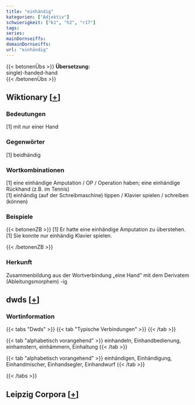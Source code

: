 ```yaml
---
title: "einhändig"
kategorien: ["Adjektiv"]
schwierigkeit: ["k1", "h2", "r17"]
tags:
series:
mainDornseiffs:
domainDornseiffs:
url: "einhändig"
---
```


{{< betonenÜbs >}}
**Übersetzung:**  
single)-handed-hand  
{{< /betonenÜbs >}}

## Wiktionary [[+](https://de.wiktionary.org/wiki/einhändig)]

### Bedeutungen
[1] mit nur einer Hand  

### Gegenwörter
[1] beidhändig  

### Wortkombinationen
[1] eine einhändige Amputation  / OP / Operation haben; eine einhändige Rückhand (z.B. im Tennis)  
[1] einhändig (auf der Schreibmaschine) tippen / Klavier spielen /  schreiben (können)  

### Beispiele
{{< betonenZB >}}
[1] Er hatte eine einhändige Amputation zu überstehen.  
[1] Sie konnte nur einhändig Klavier spielen.  

{{< /betonenZB >}}
### Herkunft
Zusammenbildung aus der Wortverbindung „eine Hand“ mit dem Derivatem (Ableitungsmorphem) -ig  



## dwds [[+](https://www.dwds.de/wb/einhändig)]

### Wortinformation
{{< tabs "Dwds" >}}
{{< tab "Typische Verbindungen" >}}
{{< /tab >}}

{{< tab "alphabetisch vorangehend" >}}
einhandeln, Einhandbedienung, einhamstern, einhämmern, Einhaltung
{{< /tab >}}

{{< tab "alphabetisch vorangehend" >}}
einhändigen, Einhändigung, Einhandmischer, Einhandsegler, Einhandwurf
{{< /tab >}}

{{< /tabs >}}

## Leipzig Corpora [[+](https://corpora.uni-leipzig.de/en/res?word=einhändig&corpusId=deu_newscrawl-public_2018)]

